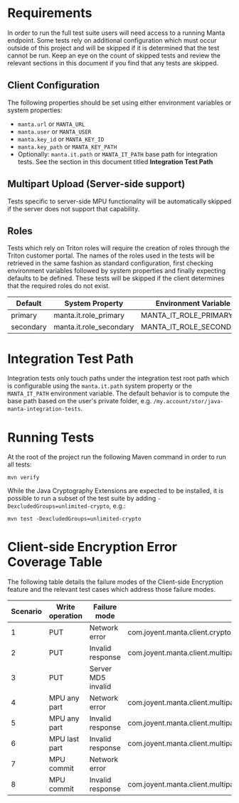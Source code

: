 
# Requirements

In order to run the full test suite users will need access to a running Manta endpoint. Some tests rely on additional configuration which must occur outside of this project and will be skipped if it is determined that the test cannot be run. Keep an eye on the count of skipped tests and review the relevant sections in this document if you find that any tests are skipped.

## Client Configuration

The following properties should be set using either environment variables or system properties:

 - `manta.url` or `MANTA_URL`
 - `manta.user` or `MANTA_USER`
 - `manta.key_id` or `MANTA_KEY_ID`
 - `manta.key_path` or `MANTA_KEY_PATH`
 - Optionally: `manta.it.path` or `MANTA_IT_PATH` base path for integration tests. See the section in this document titled **Integration Test Path**

## Multipart Upload (Server-side support)
Tests specific to server-side MPU functionality will be automatically skipped if the server does not support that capability.

## Roles
Tests which rely on Triton roles will require the creation of roles through the Triton customer portal. The names of the roles used in the tests will be retrieved in the same fashion as standard configuration, first checking environment variables followed by system properties and finally expecting defaults to be defined. These tests will be skipped if the client determines that the required roles do not exist.

| Default     | System Property           | Environment Variable      |
|------------ | ------------------------- | --------------------------|
| primary     | manta.it.role_primary     | MANTA_IT_ROLE_PRIMARY     |
| secondary   | manta.it.role_secondary   | MANTA_IT_ROLE_SECONDARY   |

# Integration Test Path
Integration tests only touch paths under the integration test root path which is configurable using the `manta.it.path` system property or the `MANTA_IT_PATH` environment variable. The default behavior is to compute the base path based on the user's private folder, e.g. `/my.account/stor/java-manta-integration-tests`.

# Running Tests

At the root of the project run the following Maven command in order to run all tests:

```
mvn verify
```

While the Java Cryptography Extensions are expected to be installed, it is possible to
run a subset of the test suite by adding `-DexcludedGroups=unlimited-crypto`, e.g.:
```
mvn test -DexcludedGroups=unlimited-crypto
```

# Client-side Encryption Error Coverage Table

The following table details the failure modes of the Client-side Encryption feature and the relevant test cases which address those failure modes.

| Scenario   | Write operation   | Failure mode       | Relevant test cases                                                                                                        |
|----------- | ----------------- | ------------------ | ---------------------------------------------------------------------------------------------------------------------------|
| 1          | PUT               | Network error      | com.joyent.manta.client.crypto.EncryptingEntityTest#canBeWrittenIdempotently                                               |
| 2          | PUT               | Invalid response   | com.joyent.manta.client.multipart.ServerSideMultipartManagerTest#canUploadPartValidatesResponseCode                        |
| 3          | PUT               | Server MD5 invalid |                                                                                                                            |
| 4          | MPU any part      | Network error      | com.joyent.manta.client.multipart.EncryptedServerSideMultipartManagerIT#canRetryUploadPart                                 |
| 5          | MPU any part      | Invalid response   | com.joyent.manta.client.multipart.ServerSideMultipartManagerTest#canUploadPartValidatesResponseCode                        |
| 6          | MPU last part     | Invalid response   | com.joyent.manta.client.multipart.EncryptionStateRecorderTest#testRecordAndRewindMultipleParts                             |
| 7          | MPU commit        | Network error      |                                                                                                                            |
| 8          | MPU commit        | Invalid response   | com.joyent.manta.client.multipart.EncryptedServerSideMultipartManagerIT#canRetryCompleteInCaseOfErrorDuringFinalPartUpload |
